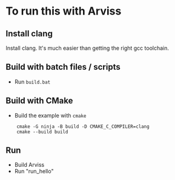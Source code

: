 # To run this with Arviss

## Install clang

Install clang. It's much easier than getting the right gcc toolchain.

## Build with batch files / scripts

- Run `build.bat`

## Build with CMake

- Build the example with `cmake`

```
    cmake -G ninja -B build -D CMAKE_C_COMPILER=clang
    cmake --build build
```

## Run

- Build Arviss
- Run "run_hello"
